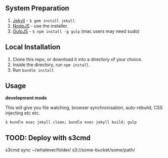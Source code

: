 ## System Preparation

1. [Jekyll](http://jekyllrb.com/) - `$ gem install jekyll`
2. [NodeJS](http://nodejs.org) - use the installer.
3. [GulpJS](https://github.com/gulpjs/gulp) - `$ npm install -g gulp` (mac users may need sudo)

## Local Installation

1. Clone this repo, or download it into a directory of your choice.
2. Inside the directory, run `npm install`.
3. Run `bundle install`

## Usage

**development mode**

This will give you file watching, browser synchronisation, auto-rebuild, CSS injecting etc etc.

```shell
$ bundle exec jekyll clean; bundle exec jekyll build; gulp
```

## TOOD: Deploy with s3cmd

s3cmd sync ~/whatever/folder/ s3://some-bucket/some/path/
